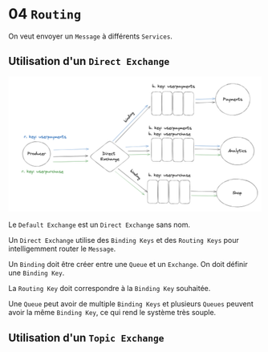 # 04 `Routing`

On veut envoyer un `Message` à différents `Services`.



## Utilisation d'un `Direct Exchange`

<img src="assets/direct-exchange-schema-exchange-message-binding-multiple.png" alt="direct-exchange-schema-exchange-message-binding-multiple" />

Le `Default Exchange` est un `Direct Exchange` sans nom.

Un `Direct Exchange` utilise des `Binding Keys` et des `Routing Keys` pour intelligemment router le `Message`.

Un `Binding` doit être créer entre une `Queue` et un `Exchange`. On doit définir une `Binding Key`.

La `Routing Key` doit correspondre à la `Binding Key` souhaitée.

Une `Queue` peut avoir de multiple `Binding Keys` et plusieurs `Queues` peuvent avoir la même `Binding Key`,  ce qui rend le système très souple.



## Utilisation d'un `Topic Exchange`

